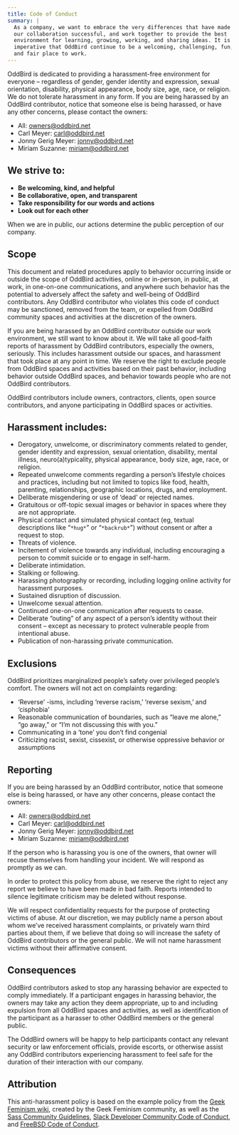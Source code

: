 ```yaml
---
title: Code of Conduct
summary: |
  As a company, we want to embrace the very differences that have made
  our collaboration successful, and work together to provide the best
  environment for learning, growing, working, and sharing ideas. It is
  imperative that OddBird continue to be a welcoming, challenging, fun,
  and fair place to work.
---
```


OddBird is dedicated to providing a harassment-free environment for
everyone – regardless of gender, gender identity and expression, sexual
orientation, disability, physical appearance, body size, age, race, or
religion. We do not tolerate harassment in any form. If you are being
harassed by an OddBird contributor, notice that someone else is being
harassed, or have any other concerns, please contact the owners:

- All: <owners@oddbird.net>
- Carl Meyer: <carl@oddbird.net>
- Jonny Gerig Meyer: <jonny@oddbird.net>
- Miriam Suzanne: <miriam@oddbird.net>

## We strive to:

- **Be welcoming, kind, and helpful**
- **Be collaborative, open, and transparent**
- **Take responsibility for our words and actions**
- **Look out for each other**

When we are in public, our actions determine the public perception of
our company.

## Scope

This document and related procedures apply to behavior occurring inside
or outside the scope of OddBird activities, online or in-person, in
public, at work, in one-on-one communications, and anywhere such
behavior has the potential to adversely affect the safety and well-being
of OddBird contributors. Any OddBird contributor who violates this code
of conduct may be sanctioned, removed from the team, or expelled from
OddBird community spaces and activities at the discretion of the owners.

If you are being harassed by an OddBird contributor outside our work
environment, we still want to know about it. We will take all good-faith
reports of harassment by OddBird contributors, especially the owners,
seriously. This includes harassment outside our spaces, and harassment
that took place at any point in time. We reserve the right to exclude
people from OddBird spaces and activities based on their past behavior,
including behavior outside OddBird spaces, and behavior towards people
who are not OddBird contributors.

OddBird contributors include owners, contractors, clients, open source
contributors, and anyone participating in OddBird spaces or activities.

## Harassment includes:

- Derogatory, unwelcome, or discriminatory comments related to gender,
  gender identity and expression, sexual orientation, disability,
  mental illness, neuro(a)typicality, physical appearance, body size,
  age, race, or religion.
- Repeated unwelcome comments regarding a person’s lifestyle choices
  and practices, including but not limited to topics like food,
  health, parenting, relationships, geographic locations, drugs, and
  employment.
- Deliberate misgendering or use of ‘dead’ or rejected names.
- Gratuitous or off-topic sexual images or behavior in spaces where
  they are not appropriate.
- Physical contact and simulated physical contact (eg, textual
  descriptions like “`*hug*`” or “`*backrub*`”) without consent or
  after a request to stop.
- Threats of violence.
- Incitement of violence towards any individual, including encouraging
  a person to commit suicide or to engage in self-harm.
- Deliberate intimidation.
- Stalking or following.
- Harassing photography or recording, including logging online
  activity for harassment purposes.
- Sustained disruption of discussion.
- Unwelcome sexual attention.
- Continued one-on-one communication after requests to cease.
- Deliberate “outing” of any aspect of a person’s identity without
  their consent – except as necessary to protect vulnerable people
  from intentional abuse.
- Publication of non-harassing private communication.

## Exclusions

OddBird prioritizes marginalized people’s safety over privileged
people’s comfort. The owners will not act on complaints regarding:

- ‘Reverse’ -isms, including ‘reverse racism,’ ‘reverse sexism,’ and
  ‘cisphobia’
- Reasonable communication of boundaries, such as “leave me alone,”
  “go away,” or “I’m not discussing this with you.”
- Communicating in a ‘tone’ you don’t find congenial
- Criticizing racist, sexist, cissexist, or otherwise oppressive
  behavior or assumptions

## Reporting

If you are being harassed by an OddBird contributor, notice that someone
else is being harassed, or have any other concerns, please contact the
owners:

- All: <owners@oddbird.net>
- Carl Meyer: <carl@oddbird.net>
- Jonny Gerig Meyer: <jonny@oddbird.net>
- Miriam Suzanne: <miriam@oddbird.net>

If the person who is harassing you is one of the owners, that owner will
recuse themselves from handling your incident. We will respond as
promptly as we can.

In order to protect this policy from abuse, we reserve the right to
reject any report we believe to have been made in bad faith. Reports
intended to silence legitimate criticism may be deleted without
response.

We will respect confidentiality requests for the purpose of protecting
victims of abuse. At our discretion, we may publicly name a person about
whom we’ve received harassment complaints, or privately warn third
parties about them, if we believe that doing so will increase the safety
of OddBird contributors or the general public. We will not name
harassment victims without their affirmative consent.

## Consequences

OddBird contributors asked to stop any harassing behavior are expected
to comply immediately. If a participant engages in harassing behavior,
the owners may take any action they deem appropriate, up to and
including expulsion from all OddBird spaces and activities, as well as
identification of the participant as a harasser to other OddBird members
or the general public.

The OddBird owners will be happy to help participants contact any
relevant security or law enforcement officials, provide escorts, or
otherwise assist any OddBird contributors experiencing harassment to
feel safe for the duration of their interaction with our company.

## Attribution

This anti-harassment policy is based on the example policy from the
[Geek Feminism wiki], created by the Geek Feminism community, as well as
the [Sass Community Guidelines], [Slack Developer Community Code of
Conduct], and [FreeBSD Code of Conduct].

[Geek Feminism wiki]: http://geekfeminism.wikia.com/wiki/Community_anti-harassment
[Sass Community Guidelines]: http://sass-lang.com/community-guidelines
[Slack Developer Community Code of Conduct]: https://api.slack.com/docs/community-code-of-conduct
[FreeBSD Code of Conduct]: https://www.freebsd.org/internal/code-of-conduct.html
